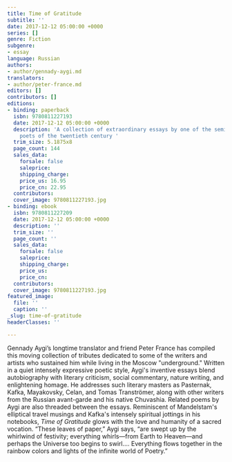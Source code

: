 ```yaml
---
title: Time of Gratitude
subtitle: ''
date: 2017-12-12 05:00:00 +0000
series: []
genre: Fiction
subgenre:
- essay
language: Russian
authors:
- author/gennady-aygi.md
translators:
- author/peter-france.md
editors: []
contributors: []
editions:
- binding: paperback
  isbn: 9780811227193
  date: 2017-12-12 05:00:00 +0000
  description: 'A collection of extraordinary essays by one of the seminal Russian
    poets of the twentieth century '
  trim_size: 5.1875x8
  page_count: 144
  sales_data:
    forsale: false
    saleprice: 
    shipping_charge: 
    price_us: 16.95
    price_cn: 22.95
  contributors: 
  cover_image: 9780811227193.jpg
- binding: ebook
  isbn: 9780811227209
  date: 2017-12-12 05:00:00 +0000
  description: ''
  trim_size: ''
  page_count: ''
  sales_data:
    forsale: false
    saleprice: 
    shipping_charge: 
    price_us: 
    price_cn: 
  contributors: 
  cover_image: 9780811227193.jpg
featured_image:
  file: ''
  caption: ''
_slug: time-of-gratitude
headerClasses: ''

---
```

Gennady Aygi’s longtime translator and friend Peter France has compiled this moving collection of tributes dedicated to some of the writers and artists who sustained him while living in the Moscow "underground." Written in a quiet intensely expressive poetic style, Aygi's inventive essays blend autobiography with literary criticism, social commentary, nature writing, and enlightening homage. He addresses such literary masters as Pasternak, Kafka, Mayakovsky, Celan, and Tomas Tranströmer, along with other writers from the Russian avant-garde and his native Chuvashia. Related poems by Aygi are also threaded between the essays. Reminiscent of Mandelstam's elliptical travel musings and Kafka's intensely spiritual jottings in his notebooks, _Time of Gratitude_ glows with the love and humanity of a sacred vocation. “These leaves of paper,” Aygi says, “are swept up by the whirlwind of festivity; everything whirls—from Earth to Heaven—and perhaps the Universe too begins to swirl.... Everything flows together in the rainbow colors and lights of the infinite world of Poetry.”
